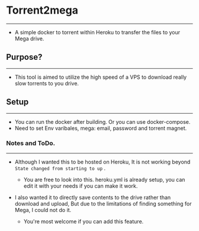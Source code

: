 # Torrent2mega
--------------
* A simple docker to torrent within Heroku to transfer the files to your Mega drive.

## Purpose?
-----------
* This tool is aimed to utilize the high speed of a VPS to download really slow torrents to you drive.

## Setup
---------
* You can run the docker after building. Or you can use docker-compose.
* Need to set Env varibales, mega: email, password and torrent magnet.

### Notes and ToDo.
-------------------
* Although I wanted this to be hosted on Heroku, It is not working beyond `State changed from starting to up` .
	* You are free to look into this. heroku.yml is already setup, you can edit it with your needs if you can make it work.

* I also wanted it to directly save contents to the drive rather than download and upload, But due to the limitations of finding something for Mega, I could not do it.
	* You're most welcome if you can add this feature.
